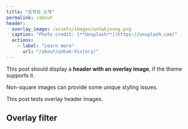 ```yaml
---
title: "운학정 소개"
permalink: /about
header:
  overlay_image: /assets/images/unhakjeong.png
  caption: "Photo credit: [**Unsplash**](https://unsplash.com)"
  actions:
    - label: "Learn more"
      url: "/about/unhak-history/"
---
```


This post should display a **header with an overlay image**, if the theme supports it.

Non-square images can provide some unique styling issues.

This post tests overlay header images.

## Overlay filter
